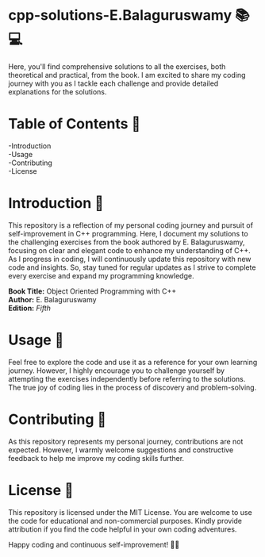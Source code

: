# cpp-solutions-E.Balaguruswamy 📚💻
Here, you'll find comprehensive solutions to all the exercises, both theoretical and practical, from the book. I am excited to share my coding journey with you as I tackle each challenge and provide detailed explanations for the solutions.

# Table of Contents 📑
-Introduction                                                                                   
-Usage                                                                                          
-Contributing                                                                                   
-License

# Introduction 📝
This repository is a reflection of my personal coding journey and pursuit of self-improvement in C++ programming. Here, I document my solutions to the challenging exercises from the book authored by E. Balaguruswamy, focusing on clear and elegant code to enhance my understanding of C++.
As I progress in coding, I will continuously update this repository with new code and insights. So, stay tuned for regular updates as I strive to complete every exercise and expand my programming knowledge.

**Book Title:** Object Oriented Programming with C++                                            
**Author:** E. Balaguruswamy                                                                    
**Edition:** _Fifth_

# Usage 🚀
Feel free to explore the code and use it as a reference for your own learning journey. However, I highly encourage you to challenge yourself by attempting the exercises independently before referring to the solutions. The true joy of coding lies in the process of discovery and problem-solving.

# Contributing 🤝
As this repository represents my personal journey, contributions are not expected. However, I warmly welcome suggestions and constructive feedback to help me improve my coding skills further.

# License 📜
This repository is licensed under the MIT License. You are welcome to use the code for educational and non-commercial purposes. Kindly provide attribution if you find the code helpful in your own coding adventures.

Happy coding and continuous self-improvement! 🚀🌟
